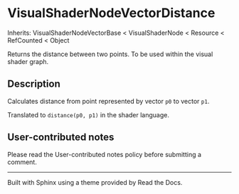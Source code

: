 # VisualShaderNodeVectorDistance

Inherits: VisualShaderNodeVectorBase < VisualShaderNode < Resource <
RefCounted < Object

Returns the distance between two points. To be used within the visual shader
graph.

## Description

Calculates distance from point represented by vector `p0` to vector `p1`.

Translated to `distance(p0, p1)` in the shader language.

## User-contributed notes

Please read the User-contributed notes policy before submitting a comment.

* * *

Built with Sphinx using a theme provided by Read the Docs.

